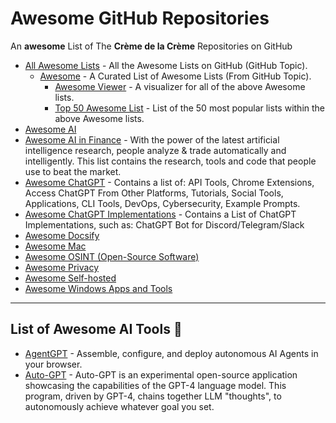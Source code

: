 # Awesome GitHub Repositories

An **awesome** List of The **Crème de la Crème** Repositories on GitHub

- [All Awesome Lists](https://github.com/topics/awesome) - All the Awesome Lists on GitHub (GitHub Topic).
  - [Awesome](https://github.com/sindresorhus/awesome) - A Curated List of Awesome Lists (From GitHub Topic).
    - [Awesome Viewer](https://awesome.digitalbunker.dev) - A visualizer for all of the above Awesome lists.
    - [Top 50 Awesome List](https://www.trackawesomelist.com/#top-50-awesome-list) - List of the 50 most popular lists within the above Awesome lists. 
- [Awesome AI](https://github.com/lencx/awesome-ai)
- [Awesome AI in Finance](https://github.com/georgezouq/awesome-ai-in-finance) - With the power of the latest artificial intelligence research, people analyze & trade automatically and intelligently. This list contains the research, tools and code that people use to beat the market.
- [Awesome ChatGPT](https://github.com/humanloop/awesome-chatgpt) - Contains a list of: API Tools, Chrome Extensions, Access ChatGPT From Other Platforms, Tutorials, Social Tools, Applications, CLI Tools, DevOps, Cybersecurity, Example Prompts.
- [Awesome ChatGPT Implementations](https://github.com/stars/acheong08/lists/awesome-chatgpt) - Contains a List of ChatGPT Implementations, such as: ChatGPT Bot for Discord/Telegram/Slack
- [Awesome Docsify](https://github.com/docsifyjs/awesome-docsify)
- [Awesome Mac](https://github.com/jaywcjlove/awesome-mac)
- [Awesome OSINT (Open-Source Software)](https://github.com/jivoi/awesome-osint)
- [Awesome Privacy](https://github.com/pluja/awesome-privacy)
- [Awesome Self-hosted](https://github.com/awesome-selfhosted/awesome-selfhosted)
- [Awesome Windows Apps and Tools](https://github.com/Awesome-Windows/Awesome)

---

## List of Awesome AI Tools 🤖

- [AgentGPT](https://github.com/reworkd/AgentGPT) - Assemble, configure, and deploy autonomous AI Agents in your browser. 
- [Auto-GPT](https://github.com/Torantulino/Auto-GPT) - Auto-GPT is an experimental open-source application showcasing the capabilities of the GPT-4 language model. This program, driven by GPT-4, chains together LLM "thoughts", to autonomously achieve whatever goal you set.
